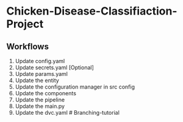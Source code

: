 # Chicken-Disease-Classifiaction-Project


## Workflows
1. Update config.yaml
2. Update secrets.yaml [Optional]
3. Update params.yaml
4. Update the entity
5. Update the configuration manager in src config
6. Update the components
7. Update the pipeline 
8. Update the main.py
9. Update the dvc.yaml #   B r a n c h i n g - t u t o r i a l  
 